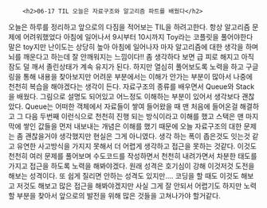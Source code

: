         <h2>06-17 TIL 오늘은 자료구조와 알고리즘 파트를 배웠다</h2>

<p>오늘은 하루를 정리하고 앞으로의 다짐을 적어보는 TIL을 하려고한다.
항상 알고리즘 문제에 어려워했었다 아침에 일어나서 9시부터 10시까지 Toy라는 코플릿을 풀어야한다
말은 toy지만 난이도는 상당히 높아 아침에 일어나자 마자 알고리즘에 대한 생각을 하며
뇌를 깨운다고 하는데 잘 안깨워지는 느낌이다!! 좀 생각하다 보면 급 피로 해지고 아직 잠도 덜 깨서 졸린상태가 계속 유지가 된다. 하지만 열심히 풀어보도록 노력을 하고 구글링을 통해
내용을 찾아보지만 어려운 부분에서는 이해가 안가는 부분이 많아서 나중에 천천히 복습을 해야겠다는 생각이 든다.
자료구조의 종류를 배우면서 Queue와 Stack을 배웠다. 그림으로 설명도 되어있고 어느정도 이해하는 부분이 있어서
생각보다 괜찮았다. Queue는 어떠한 객체에서 자료들이 쌓여 들어왔을 때 맨 처음에 들어온걸 해결하고 
그 다음 두번째 이런식으로 천천히 진행 되는 방식이라고 이해를 했고 스택은 맨 마지막에 쌓인 값들을 먼저 내보내는
개념은 이해를 했기 때문에 오늘 자료구조의 대한 문제는 좀 괜찮을거야 생각했지만 현실은 그게 아니였다.
생각 하는 폭이 좁은것도 잇는것 같고 유연한 사고방식을 가지지 못해서 더 어렵게 생각하고 접근을 못하는 것같다.
이것도 천천히 여러 문제를 풀어보며 수도코드를 작성하면서 천천히 내려가면서 차분한 태도를 가지고 접근을 하도록 노력을 해봐야겠다. 원래 성격은 호기심이 강해 이것저것 도전을 해보는 성격이다. 또 쉽게 질리면 안하는 성격도 있지만.... 코딩을 할 때도 이것도 해보고 저것도 해보고 많은 접근을 해봐야겠지만 사실 그게 잘 안되서 어렵기도 하지만 
노력할 부분을 찾아서 앞으로의 발전을 위해 많은 것들을 고쳐나가야 할거같다. 